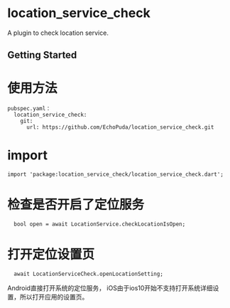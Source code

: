 # location_service_check

A plugin to check location service.

## Getting Started

# 使用方法
```
pubspec.yaml：
  location_service_check:
    git:
      url: https://github.com/EchoPuda/location_service_check.git
```
      
# import
```
import 'package:location_service_check/location_service_check.dart';
```

# 检查是否开启了定位服务
```
  bool open = await LocationService.checkLocationIsOpen; 
```
  
# 打开定位设置页
```
  await LocationServiceCheck.openLocationSetting;
```
  
  Android直接打开系统的定位服务， iOS由于ios10开始不支持打开系统详细设置，所以打开应用的设置页。
